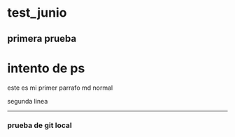 # test_junio
## primera prueba 



# intento de ps

este es mi primer parrafo md normal

segunda linea 

---
### prueba de git local
